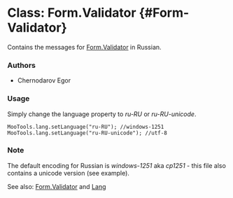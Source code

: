 Class: Form.Validator {#Form-Validator}
=====================================

Contains the messages for [Form.Validator][] in Russian.

### Authors

* Chernodarov Egor

### Usage

Simply change the language property to *ru-RU* or *ru-RU-unicode*.

	MooTools.lang.setLanguage("ru-RU"); //windows-1251
	MooTools.lang.setLanguage("ru-RU-unicode"); //utf-8

### Note

The default encoding for Russian is *windows-1251* aka *cp1251* - this file also contains a unicode version (see example).

See also: [Form.Validator][] and [Lang][]

[Form.Validator]: http://www.mootools.net/docs/more/Forms/Form.Validator#Form-Validator
[Lang]: http://www.mootools.net/docs/more/Core/Lang